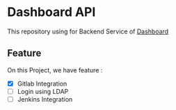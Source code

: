 # Dashboard API

This repository using for Backend Service of [Dashboard](https://gitlab.com/devops-klik/telkomsel/dashboard)

## Feature

On this Project, we have feature :

- [x] Gitlab Integration
- [ ] Login using LDAP
- [ ] Jenkins Integration